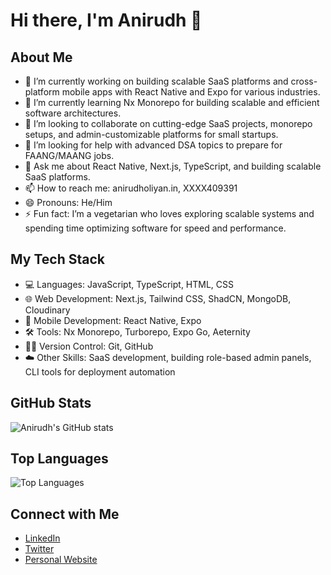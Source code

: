 # Hi there, I'm Anirudh 👋

## About Me
- 🔭 I’m currently working on building scalable SaaS platforms and cross-platform mobile apps with React Native and Expo for various industries.
- 🌱 I’m currently learning Nx Monorepo for building scalable and efficient software architectures.
- 👯 I’m looking to collaborate on cutting-edge SaaS projects, monorepo setups, and admin-customizable platforms for small startups.
- 🤔 I’m looking for help with advanced DSA topics to prepare for FAANG/MAANG jobs.
- 💬 Ask me about React Native, Next.js, TypeScript, and building scalable SaaS platforms.
- 📫 How to reach me: anirudholiyan.in, XXXX409391
- 😄 Pronouns: He/Him
- ⚡ Fun fact: I’m a vegetarian who loves exploring scalable systems and spending time optimizing software for speed and performance.

## My Tech Stack
- 💻 Languages: JavaScript, TypeScript, HTML, CSS
- 🌐 Web Development: Next.js, Tailwind CSS, ShadCN, MongoDB, Cloudinary
- 📱 Mobile Development: React Native, Expo
- 🛠️ Tools: Nx Monorepo, Turborepo, Expo Go, Aeternity
- 🧑‍💻 Version Control: Git, GitHub
- ☁️ Other Skills: SaaS development, building role-based admin panels, CLI tools for deployment automation

## GitHub Stats
![Anirudh's GitHub stats](https://github-readme-stats.vercel.app/api?username=Anirudh596&show_icons=true&theme=radical)

## Top Languages
![Top Languages](https://github-readme-stats.vercel.app/api/top-langs/?username=Anirudh596&layout=compact&theme=radical)

## Connect with Me
- [LinkedIn](https://www.linkedin.com/in/anirudholiyan)
- [Twitter](https://x.com/DholiyanAnirudh)
- [Personal Website](https://anirudholiyan.in)

